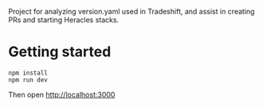 Project for analyzing version.yaml used in Tradeshift, and assist in creating PRs and starting Heracles stacks.

# Getting started
```
npm install
npm run dev
```

Then open [http://localhost:3000](http://localhost:3000)

